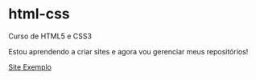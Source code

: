 # html-css
Curso de HTML5 e CSS3

Estou aprendendo a criar sites e agora vou gerenciar meus repositórios!

<a href="https://danilokippes96.github.io/html-css/Desafios/des010/android.html"> Site Exemplo </a>